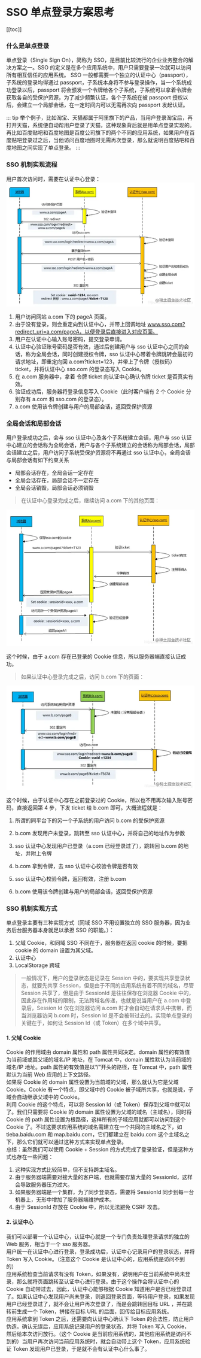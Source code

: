# SSO 单点登录方案思考

[[toc]]

### 什么是单点登录

单点登录（Single Sign On），简称为 SSO，是目前比较流行的企业业务整合的解决方案之一。SSO 的定义是在多个应用系统中，用户只需要登录一次就可以访问所有相互信任的应用系统。
SSO 一般都需要一个独立的认证中心（passport），子系统的登录均得通过 passport，子系统本身将不参与登录操作，当一个系统成功登录以后，passport 将会颁发一个令牌给各个子系统，子系统可以拿着令牌会获取各自的受保护资源，为了减少频繁认证，各个子系统在被 passport 授权以后，会建立一个局部会话，在一定时间内可以无需再次向 passport 发起认证。

::: tip
举个例子，比如淘宝、天猫都属于阿里旗下的产品，当用户登录淘宝后，再打开天猫，系统便自动帮用户登录了天猫，这种现象背后就是用单点登录实现的。再比如百度贴吧和百度地图是百度公司旗下的两个不同的应用系统，如果用户在百度贴吧登录过之后，当他访问百度地图时无需再次登录，那么就说明百度贴吧和百度地图之间实现了单点登录。
:::

### SSO 机制实现流程

用户首次访问时，需要在认证中心登录：
![alt sso_01](../../../../docs/.vuepress/public/images/sso_01.webp)

1. 用户访问网站 a.com 下的 pageA 页面。
2. 由于没有登录，则会重定向到认证中心，并带上回调地址 www.sso.com?redirect_uri=a.com/pageA，以便登录后直接进入对应页面。
3. 用户在认证中心输入账号密码，提交登录申请。
4. 认证中心验证账号密码是否有效，通过后创建用户与 sso 认证中心之间的会话，称为全局会话，同时创建授权令牌，sso 认证中心带着令牌跳转会最初的请求地址，即重定向回 a.com?ticket=123，并带上了令牌（授权码） ticket，并将认证中心 sso.com 的登录态写入 Cookie。
5. 在 a.com 服务器中，拿着 令牌 ticket 向认证中心确认令牌 ticket 是否真实有效。
6. 验证成功后，服务器将登录信息写入 Cookie（此时客户端有 2 个 Cookie 分别存有 a.com 和 sso.com 的登录态）。
7. a.com 使用该令牌创建与用户的局部会话，返回受保护资源

### 全局会话和局部会话

用户登录成功之后，会与 sso 认证中心及各个子系统建立会话，用户与 sso 认证中心建立的会话称为全局会话，用户与各个子系统建立的会话称为局部会话，局部会话建立之后，用户访问子系统受保护资源将不再通过 sso 认证中心，全局会话与局部会话有如下约束关系

- 局部会话存在，全局会话一定存在
- 全局会话存在，局部会话不一定存在
- 全局会话销毁，局部会话必须销毁

> 在认证中心登录完成之后，继续访问 a.com 下的其他页面：

![alt sso_02](../../../../docs/.vuepress/public/images/sso_02.webp)

这个时候，由于 a.com 存在已登录的 Cookie 信息，所以服务器端直接认证成功。

> 如果认证中心登录完成之后，访问 b.com 下的页面：

![alt sso_03](../../../../docs/.vuepress/public/images/sso_03.webp)

这个时候，由于认证中心存在之前登录过的 Cookie，所以也不用再次输入账号密码，直接返回第 4 步，下发 ticket 给 b.com 即可。大概流程就是：

1. 所谓的同平台下的另一个子系统的用户访问 b.com 的受保护资源

2. b.com 发现用户未登录，跳转至 sso 认证中心，并将自己的地址作为参数

3. sso 认证中心发现用户已登录（a.com 已经登录过了），跳转回 b.com 的地址，并附上令牌

4. b.com 拿到令牌，去 sso 认证中心校验令牌是否有效

5. sso 认证中心校验令牌，返回有效，注册 b.com

6. b.com 使用该令牌创建与用户的局部会话，返回受保护资源

### SSO 机制实现方式

单点登录主要有三种实现方式（同域 SSO 不用设置独立的 SSO 服务器，因为业务后台服务器本身就足以承担 SSO 的职能。）：

1. 父域 Cookie，和同域 SSO 不同在于，服务器在返回 cookie 的时候，要把 cookie 的 domain 设置为其父域。
2. 认证中心
3. LocalStorage 跨域

> 一般情况下，用户的登录状态是记录在 Session 中的，要实现共享登录状态，就要先共享 Session，但是由于不同的应用系统有着不同的域名，尽管 Session 共享了，但是由于 SessionId 是往往保存在浏览器 Cookie 中的，因此存在作用域的限制，无法跨域名传递，也就是说当用户在 a.com 中登录后，Session Id 仅在浏览器访问 a.com 时才会自动在请求头中携带，而当浏览器访问 b.com 时，Session Id 是不会被带过去的。实现单点登录的关键在于，如何让 Session Id（或 Token）在多个域中共享。

#### 1. 父域 Cookie

Cookie 的作用域由 domain 属性和 path 属性共同决定。domain 属性的有效值为当前域或其父域的域名/IP 地址，在 Tomcat 中，domain 属性默认为当前域的域名/IP 地址。path 属性的有效值是以“/”开头的路径，在 Tomcat 中，path 属性默认为当前 Web 应用的上下文路径。<br/>
如果将 Cookie 的 domain 属性设置为当前域的父域，那么就认为它是父域 Cookie。Cookie 有一个特点，即父域中的 Cookie 被子域所共享，也就是说，子域会自动继承父域中的 Cookie。<br/>
利用 Cookie 的这个特点，可以将 Session Id（或 Token）保存到父域中就可以了。我们只需要将 Cookie 的 domain 属性设置为父域的域名（主域名），同时将 Cookie 的 path 属性设置为根路径，这样所有的子域应用就都可以访问到这个 Cookie 了。不过这要求应用系统的域名需建立在一个共同的主域名之下，如 tieba.baidu.com 和 map.baidu.com，它们都建立在 baidu.com 这个主域名之下，那么它们就可以通过这种方式来实现单点登录。<br/>
总结：虽然我们可以使用 Cookie + Session 的方式完成了登录验证，但是这种方式也存在一些问题：

1. 这种实现方式比较简单，但不支持跨主域名。
2. 由于服务器端需要对接大量的客户端，也就需要存放大量的 SessionId，这样会导致服务器压力过大。
3. 如果服务器端是一个集群，为了同步登录态，需要将 SessionId 同步到每一台机器上，无形中增加了服务器端维护成本。
4. 由于 SessionId 存放在 Cookie 中，所以无法避免 CSRF 攻击。

#### 2. 认证中心

我们可以部署一个认证中心，认证中心就是一个专门负责处理登录请求的独立的 Web 服务，相当于一个 sso 服务器。<br/>
用户统一在认证中心进行登录，登录成功后，认证中心记录用户的登录状态，并将 Token 写入 Cookie。（注意这个 Cookie 是认证中心的，应用系统是访问不到的）<br/>
应用系统检查当前请求有没有 Token，如果没有，说明用户在当前系统中尚未登录，那么就将页面跳转至认证中心进行登录。由于这个操作会将认证中心的 Cookie 自动带过去，因此，认证中心能够根据 Cookie 知道用户是否已经登录过了。如果认证中心发现用户尚未登录，则返回登录页面，等待用户登录，如果发现用户已经登录过了，就不会让用户再次登录了，而是会跳转回目标 URL ，并在跳转前生成一个 Token，拼接在目标 URL 的后面，回传给目标应用系统。<br/>
应用系统拿到 Token 之后，还需要向认证中心确认下 Token 的合法性，防止用户伪造。确认无误后，应用系统记录用户的登录状态，并将 Token 写入 Cookie，然后给本次访问放行。（这个 Cookie 是当前应用系统的，其他应用系统是访问不到的）当用户再次访问当前应用系统时，就会自动带上这个 Token，应用系统验证 Token 发现用户已登录，于是就不会有认证中心什么事了。
